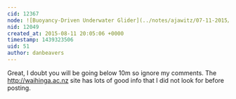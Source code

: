 ```yaml
---
cid: 12367
node: ![Buoyancy-Driven Underwater Glider](../notes/ajawitz/07-11-2015/buoyancy-driven-underwater-glider)
nid: 12049
created_at: 2015-08-11 20:05:06 +0000
timestamp: 1439323506
uid: 51
author: danbeavers
---
```


Great, I doubt you will be going below 10m so ignore my comments.  The http://waihinga.ac.nz site has lots of good info that I did not look for before posting.